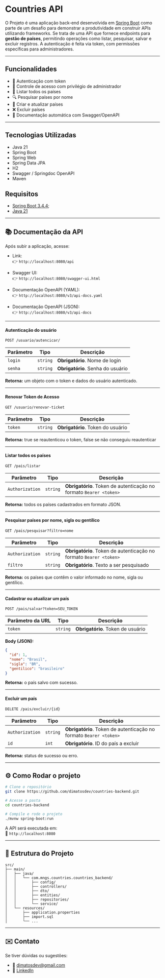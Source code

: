 
# Countries API

O Projeto é uma aplicação back-end desenvolvida em [Spring Boot](https://projects.spring.io/spring-boot) como parte de um desafio para demonstrar a produtividade em construir APIs utilizando frameworks.
Se trata de uma API que fornece endpoints para **gestão de países**, permitindo operações como listar, pesquisar, salvar e excluir registros. A autenticação é feita via token, com permissões específicas para administradores.

___


## Funcionalidades

- 🔐 Autenticação com token
- 👤 Controle de acesso com privilégio de administrador
- 📄 Listar todos os países
- 🔍 Pesquisar países por nome
- 💾 Criar e atualizar países
- ❌ Excluir países
- 📘 Documentação automática com Swagger/OpenAPI

___
## Tecnologias Utilizadas
- Java 21
- Spring Boot
- Spring Web
- Spring Data JPA
- H2
- Swagger / Springdoc OpenAPI
- Maven
## Requisitos
- [Spring Boot 3.4.4](https://projects.spring.io/spring-boot);
- [Java 21](https://www.oracle.com/java/technologies/javase/jdk21-archive-downloads.html)

___
## 📚 Documentação da API

Após subir a aplicação, acesse:

- Link:  
  👉 `http://localhost:8080/api`

- Swagger UI:  
  👉 `http://localhost:8080/swagger-ui.html`

- Documentação OpenAPI (YAML):  
  👉 `http://localhost:8080/v3/api-docs.yaml`

- Documentação OpenAPI (JSON):  
  👉 `http://localhost:8080/v3/api-docs`

---

#### Autenticação do usuário

```http
POST /usuario/autencicar/
```

| Parâmetro | Tipo     | Descrição                    |
|-----------|----------|------------------------------|
| `login`   | `string` | **Obrigatório**. Nome de login |
| `senha`   | `string` | **Obrigatório**. Senha do usuário |

**Retorna:** um objeto com o token e dados do usuário autenticado.

---

#### Renovar Token de Acesso

```http
GET /usuario/renovar-ticket
```

| Parâmetro | Tipo     | Descrição                         |
|-----------|----------|-----------------------------------|
| `token`   | `string` | **Obrigatório**. Token do usuário |

**Retorna:** true se reautenticou o token, false se não conseguiu reautenticar

---

#### Listar todos os países

```http
GET /pais/listar
```

| Parâmetro       | Tipo     | Descrição                                                          |
|-----------------|----------|--------------------------------------------------------------------|
| `Authorization` | `string` | **Obrigatório**. Token de autenticação no formato `Bearer <token>` |

**Retorna:** todos os países cadastrados em formato JSON.

---

#### Pesquisar países por nome, sigla ou gentílico

```http
GET /pais/pesquisar?filtro=nome
```

| Parâmetro       | Tipo     | Descrição                                                          |
|-----------------|----------|--------------------------------------------------------------------|
| `Authorization` | `string` | **Obrigatório**. Token de autenticação no formato `Bearer <token>` |
| `filtro`        | `string` | **Obrigatório**. Texto a ser pesquisado                            |

**Retorna:** os países que contêm o valor informado no nome, sigla ou gentílico.

---

#### Cadastrar ou atualizar um país

```http
POST /pais/salvar?token=SEU_TOKEN
```

| Parâmetro da URL | Tipo     | Descrição                              |
|------------------|----------|----------------------------------------|
| `token`          | `string` | **Obrigatório**. Token de usuário      |

**Body (JSON):**

```json
{
  "id": 1,
  "nome": "Brasil",
  "sigla": "BR",
  "gentilico": "brasileiro"
}
```

**Retorna:** o país salvo com sucesso.

---

#### Excluir um país

```http
DELETE /pais/excluir/{id}
```

| Parâmetro       | Tipo     | Descrição                                                          |
|-----------------|----------|--------------------------------------------------------------------|
| `Authorization` | `string` | **Obrigatório**. Token de autenticação no formato `Bearer <token>` |
| `id`            | `int`    | **Obrigatório**. ID do país a excluir                                    |

**Retorna:** status de sucesso ou erro.

___
## ⚙️ Como Rodar o projeto

```bash
# Clone o repositório
git clone https://github.com/dimatosdev/countries-backend.git

# Acesse a pasta
cd countries-backend

# Compile e rode o projeto
./mvnw spring-boot:run
```

A API será executada em:  
📍 `http://localhost:8080`

___
## 📂 Estrutura do Projeto

```
src/
├── main/
│   ├── java/
│   │   └── com.mngs.countries.countries_backend/
│   │       ├── config/
│   │       ├── controllers/
│   │       ├── dto/
│   │       ├── entities/
│   │       ├── repositories/
│   │       └── service/
│   └── resources/
│       ├── application.properties
│       ├── import.sql
│       └── ...
```

---
## ✉️ Contato

Se tiver dúvidas ou sugestões:

- 📧 dimatosdev@gmail.com
- 💼 [LinkedIn](https://www.linkedin.com/in/diegodematos)
